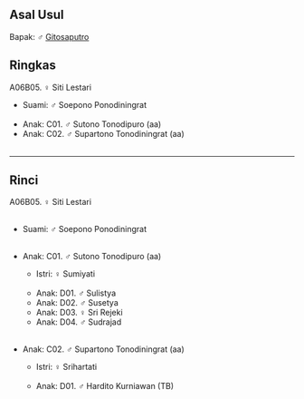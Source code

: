 ## Asal Usul

Bapak: ♂ [Gitosaputro][up] 

## Ringkas

A06B05. ♀ Siti Lestari
	<br/>

*	Suami: ♂ Soepono Ponodiningrat
	<br/><br/>
*	Anak: C01. ♂ Sutono Tonodipuro (aa)
*	Anak: C02. ♂ Supartono Tonodiningrat (aa)
	<br/><br/>

-- -- --

## Rinci

A06B05. ♀ Siti Lestari
	<br/><br/>

*	Suami: ♂ Soepono Ponodiningrat
	<br/><br/>

*	Anak: C01. ♂ Sutono Tonodipuro (aa)
	*	Istri: ♀ Sumiyati 
	<br/><br/>
	*	Anak: D01. ♂ Sulistya
	*	Anak: D02. ♂ Susetya
	*	Anak: D03. ♀ Sri Rejeki
	*	Anak: D04. ♂ Sudrajad
	<br/><br/>

*	Anak: C02. ♂ Supartono Tonodiningrat (aa)
	*	Istri: ♀ Srihartati 
	<br/><br/>
	*	Anak: D01. ♂ Hardito Kurniawan (TB)
	<br/><br/>

[up]: https://github.com/epsi-rns/gitodipuro/blob/master/tree/A06.md
